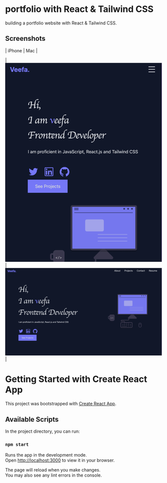 # portfolio with React & Tailwind CSS

building a portfolio website with React & Tailwind CSS.




## Screenshots
| iPhone |  Mac |

| <img alt="Screenshot 2024-03-10 at 11 31 24 PM" src="https://github.com/veefa/portfolio-with-React---Tailwind-CSS/blob/main/src/media/Screenshot%202024-03-11%20at%2020.18.02.png/">| <img alt="Screenshot 2024-03-10 at 11 31 24 PM" src="https://github.com/veefa/portfolio-with-React---Tailwind-CSS/blob/main/src/media/Screenshot%202024-03-11%20at%2020.18.17.png">|




# Getting Started with Create React App

This project was bootstrapped with [Create React App](https://github.com/facebook/create-react-app).

## Available Scripts

In the project directory, you can run:

### `npm start`

Runs the app in the development mode.\
Open [http://localhost:3000](http://localhost:3000) to view it in your browser.

The page will reload when you make changes.\
You may also see any lint errors in the console.
